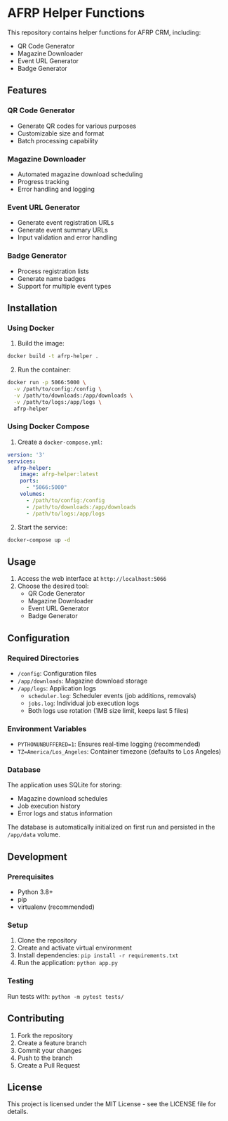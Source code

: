# AFRP Helper Functions

This repository contains helper functions for AFRP CRM, including:
- QR Code Generator
- Magazine Downloader
- Event URL Generator
- Badge Generator

## Features

### QR Code Generator
- Generate QR codes for various purposes
- Customizable size and format
- Batch processing capability

### Magazine Downloader
- Automated magazine download scheduling
- Progress tracking
- Error handling and logging

### Event URL Generator
- Generate event registration URLs
- Generate event summary URLs
- Input validation and error handling

### Badge Generator
- Process registration lists
- Generate name badges
- Support for multiple event types

## Installation

### Using Docker

1. Build the image:
```bash
docker build -t afrp-helper .
```

2. Run the container:
```bash
docker run -p 5066:5000 \
  -v /path/to/config:/config \
  -v /path/to/downloads:/app/downloads \
  -v /path/to/logs:/app/logs \
  afrp-helper
```

### Using Docker Compose

1. Create a `docker-compose.yml`:
```yaml
version: '3'
services:
  afrp-helper:
    image: afrp-helper:latest
    ports:
      - "5066:5000"
    volumes:
      - /path/to/config:/config
      - /path/to/downloads:/app/downloads
      - /path/to/logs:/app/logs
```

2. Start the service:
```bash
docker-compose up -d
```

## Usage

1. Access the web interface at `http://localhost:5066`
2. Choose the desired tool:
   - QR Code Generator
   - Magazine Downloader
   - Event URL Generator
   - Badge Generator

## Configuration

### Required Directories
- `/config`: Configuration files
- `/app/downloads`: Magazine download storage
- `/app/logs`: Application logs
  - `scheduler.log`: Scheduler events (job additions, removals)
  - `jobs.log`: Individual job execution logs
  - Both logs use rotation (1MB size limit, keeps last 5 files)

### Environment Variables
- `PYTHONUNBUFFERED=1`: Ensures real-time logging (recommended)
- `TZ=America/Los_Angeles`: Container timezone (defaults to Los Angeles)

### Database
The application uses SQLite for storing:
- Magazine download schedules
- Job execution history
- Error logs and status information

The database is automatically initialized on first run and persisted in the `/app/data` volume.

## Development

### Prerequisites
- Python 3.8+
- pip
- virtualenv (recommended)

### Setup
1. Clone the repository
2. Create and activate virtual environment
3. Install dependencies: `pip install -r requirements.txt`
4. Run the application: `python app.py`

### Testing
Run tests with: `python -m pytest tests/`

## Contributing
1. Fork the repository
2. Create a feature branch
3. Commit your changes
4. Push to the branch
5. Create a Pull Request

## License
This project is licensed under the MIT License - see the LICENSE file for details.
